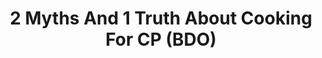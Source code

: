 ---
layout: post
title: 2 Myths And 1 Truth About Cooking For CP (BDO)
published: true
type: video
tags: cooking
image: /files/thumbnails/cpmyths.webp
excerpt: Booba
post-date: 2023-06-02
updated-date: 2023-06-02
direct-link: https://www.youtube.com/watch?v=3Ef7JkjFbBw
---
